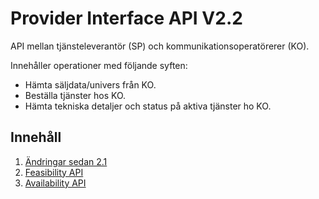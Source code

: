 # Provider Interface API V2.2

API mellan tjänsteleverantör (SP) och kommunikationsoperatörerer (KO).

Innehåller operationer med följande syften:
* Hämta säljdata/univers från KO.
* Beställa tjänster hos KO.
* Hämta tekniska detaljer och status på aktiva tjänster ho KO.

## Innehåll

1. [Ändringar sedan 2.1](changelog.md)
2. [Feasibility API](feasibility.md)
3. [Availability API](availability.md)
